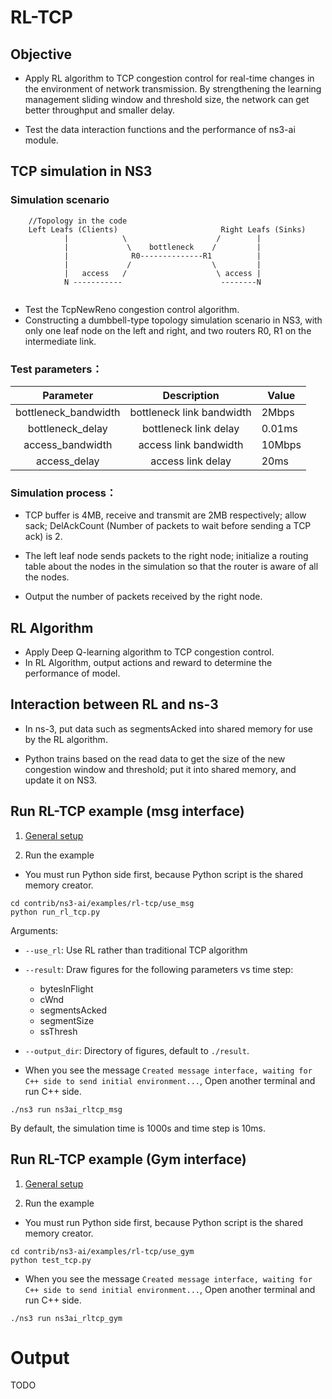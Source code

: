 # RL-TCP

## Objective

- Apply RL algorithm to TCP congestion control for real-time changes in the environment of network transmission. By
  strengthening the learning management sliding window and threshold size, the network can get better throughput and
  smaller delay.

- Test the data interaction functions and the performance of ns3-ai module.

## TCP simulation in NS3

### Simulation scenario

```
    //Topology in the code
    Left Leafs (Clients)                       Right Leafs (Sinks)
            |            \                    /        |
            |             \    bottleneck    /         |
            |              R0--------------R1          |
            |             /                  \         |
            |   access   /                    \ access |
            N -----------                      --------N
            
```

- Test the TcpNewReno congestion control algorithm.
- Constructing a dumbbell-type topology simulation scenario in NS3, with only one leaf node on the left and right, and
  two routers R0, R1 on the intermediate link.

### Test parameters：

|      Parameter       |        Description        | Value  |
|:--------------------:|:-------------------------:|--------|
| bottleneck_bandwidth | bottleneck link bandwidth | 2Mbps  |
|   bottleneck_delay   |  bottleneck link  delay   | 0.01ms |
|   access_bandwidth   |   access link bandwidth   | 10Mbps |
|     access_delay     |     access link delay     | 20ms   |

### Simulation process：

- TCP buffer is 4MB, receive and transmit are 2MB respectively; allow sack; DelAckCount (Number of packets to wait
  before sending a TCP ack) is 2.

- The left leaf node sends packets to the right node; initialize a routing table about the nodes in the simulation so
  that the router is aware of all the nodes.

- Output the number of packets received by the right node.

## RL Algorithm

* Apply Deep Q-learning algorithm to TCP congestion control.
* In RL Algorithm, output actions and reward to determine the performance of model.

## Interaction between RL and ns-3

- In ns-3, put data such as segmentsAcked into shared memory for use by the RL algorithm.

- Python trains based on the read data to get the size of the new congestion window and threshold; put it into shared
  memory, and update it on NS3.

## Run RL-TCP example (msg interface)

1. [General setup](https://github.com/ShenMuyuan/ns3-ai/tree/improvements#general-setup)

2. Run the example

- You must run Python side first, because Python script is the shared memory creator.

```shell
cd contrib/ns3-ai/examples/rl-tcp/use_msg
python run_rl_tcp.py
```

Arguments:

  - `--use_rl`: Use RL rather than traditional TCP algorithm
  - `--result`: Draw figures for the following parameters vs time step:
      - bytesInFlight
      - cWnd
      - segmentsAcked
      - segmentSize
      - ssThresh
  - `--output_dir`: Directory of figures, default to `./result`.

- When you see the message `Created message interface, waiting for C++ side to send initial environment...`, Open
  another terminal and run C++ side.

```shell
./ns3 run ns3ai_rltcp_msg
```

By default, the simulation time is 1000s and time step is 10ms.

## Run RL-TCP example (Gym interface)

1. [General setup](https://github.com/ShenMuyuan/ns3-ai/tree/improvements#general-setup)

2. Run the example

- You must run Python side first, because Python script is the shared memory creator.

```shell
cd contrib/ns3-ai/examples/rl-tcp/use_gym
python test_tcp.py
```

- When you see the message `Created message interface, waiting for C++ side to send initial environment...`, Open
  another terminal and run C++ side.

```shell
./ns3 run ns3ai_rltcp_gym
```

# Output

TODO
